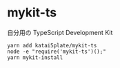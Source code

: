 # mykit-ts

自分用の TypeScript Development Kit

```
yarn add katai5plate/mykit-ts
node -e "require('mykit-ts')();"
yarn mykit-install
```
